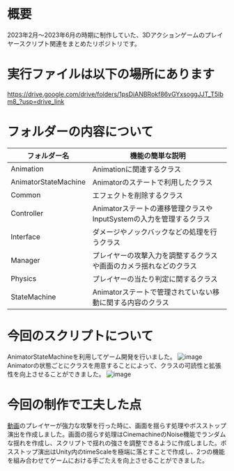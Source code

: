 # 概要
2023年2月～2023年6月の時期に制作していた、3Dアクションゲームのプレイヤースクリプト関連をまとめたリポジトリです。

# 実行ファイルは以下の場所にあります  
https://drive.google.com/drive/folders/1psDiANBRokf86vGYxsoggJJT_T5lbm8_?usp=drive_link

# フォルダーの内容について

| フォルダー名              | 機能の簡単な説明                           |
|---------------------------|--------------------------------------------|
| Animation                 | Animationに関連するクラス                  |
| AnimatorStateMachine      | Animatorのステートで利用したクラス         |
| Common                    | エフェクトを削除するクラス                 |
| Controller                | Animatorステートの遷移管理クラスやInputSystemの入力を管理するクラス |
| Interface                 | ダメージやノックバックなどの処理を行うクラス |
| Manager                   | プレイヤーの攻撃入力を調整するクラスや画面のカメラ揺れなどのクラス |
| Physics                   | プレイヤーの当たり判定に関するクラス       |
| StateMachine              | Animatorステートで管理されていない移動に関する内容のクラス |

# 今回のスクリプトについて  
AnimatorStateMachineを利用してゲーム開発を行いました。
![image](https://github.com/user-attachments/assets/c1cf31a6-0e96-44ec-957a-a2e7ca63c92e)   
Animatorの状態ごとにクラスを用意することによって、クラスの可読性と拡張性を向上させることができました。
![image](https://github.com/user-attachments/assets/98f52df3-36d3-4ed0-a86c-6a1feaebf6ed)

# 今回の制作で工夫した点  
[動画](https://github.com/user-attachments/assets/17972fd9-a9b4-486b-b329-e3c826bcd8c3)のプレイヤーが強力な攻撃を行った時に、画面を揺らす処理やボスストップ演出を作成しました。画面の揺らす処理はCinemachineのNoise機能でランダムな揺れを作成し、スクリプトで揺れの強さを調整できるように作成しました。ボスストップ演出はUnity内のtimeScaleを極端に落とすことで作成し、2つの機能を組み合わせてゲームにおける手ごたえを向上させることができました。


